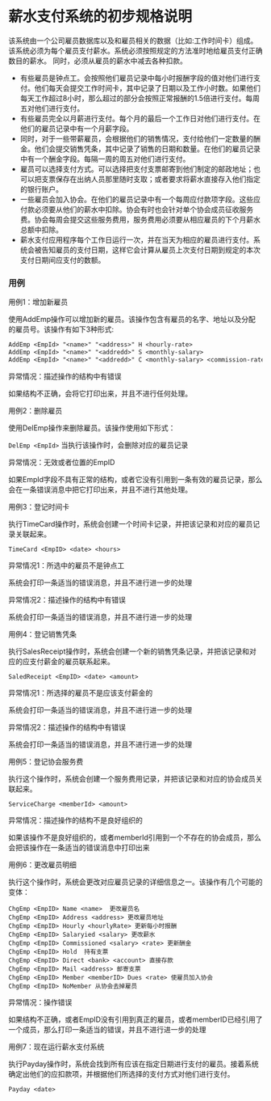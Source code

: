 # 薪水支付系统的初步规格说明

该系统由一个公司雇员数据库以及和雇员相关的数据（比如:工作时间卡）组成。该系统必须为每个雇员支付薪水。系统必须按照规定的方法准时地给雇员支付正确数目的薪水。
同时，必须从雇员的薪水中减去各种扣款。

- 有些雇员是钟点工。会按照他们雇员记录中每小时报酬字段的值对他们进行支付。他们每天会提交工作时间卡，其中记录了日期以及工作小时数。如果他们每天工作超过8小时，那么超过的部分会按照正常报酬的1.5倍进行支付。每周五对他们进行支付。
- 有些雇员完全以月薪进行支付。每个月的最后一个工作日对他们进行支付。在他们的雇员记录中有一个月薪字段。
- 同时，对于一些带薪雇员，会根据他们的销售情况，支付给他们一定数量的酬金。他们会提交销售凭条，其中记录了销售的日期和数量。在他们的雇员记录中有一个酬金字段。每隔一周的周五对他们进行支付。
- 雇员可以选择支付方式。可以选择把支付支票邮寄到他们制定的邮政地址；也可以把支票保存在出纳人员那里随时支取；或者要求将薪水直接存入他们指定的银行账户。
- 一些雇员会加入协会。在他们的雇员记录中有一个每周应付款项字段。这些应付款必须要从他们的薪水中扣除。协会有时也会针对单个协会成员征收服务费。协会每周会提交这些服务费用，服务费用必须要从相应雇员的下个月薪水总额中扣除。
- 薪水支付应用程序每个工作日运行一次，并在当天为相应的雇员进行支付。系统会被告知雇员的支付日期，这样它会计算从雇员上次支付日期到规定的本次支付日期间应支付的数额。



### 用例

用例1：增加新雇员

使用AddEmp操作可以增加新的雇员。该操作包含有雇员的名字、地址以及分配的雇员号。该操作有如下3种形式:

```tex
AddEmp <EmpId> "<name>" "<address>" H <hourly-rate>
AddEmp <EmpId> "<name>" "<addredd>" S <monthly-salary>
AddEmp <EmpId> "<name>" "<addredd>" C <monthly-salary> <commission-rate>
```

异常情况：描述操作的结构中有错误

如果结构不正确，会将它打印出来，并且不进行任何处理。



用例2：删除雇员

使用DelEmp操作来删除雇员。该操作使用如下形式：

`DelEmp <EmpId>`   当执行该操作时，会删除对应的雇员记录

异常情况：无效或者位置的EmpID

如果EmpId字段不具有正常的结构，或者它没有引用到一条有效的雇员记录，那么会在一条错误消息中把它打印出来，并且不进行其他处理。



用例3：登记时间卡

执行TimeCard操作时，系统会创建一个时间卡记录，并把该记录和对应的雇员记录关联起来。

`TimeCard <EmpID> <date> <hours>`

异常情况1：所选中的雇员不是钟点工

系统会打印一条适当的错误消息，并且不进行进一步的处理

异常情况2：描述操作的结构中有错误

系统会打印一条适当的错误消息，并且不进行进一步的处理



用例4：登记销售凭条

执行SalesReceipt操作时，系统会创建一个新的销售凭条记录，并把该记录和对应的应支付薪金的雇员联系起来。

`SaledReceipt <EmpID> <date> <amount>`

异常情况1：所选择的雇员不是应该支付薪金的

系统会打印一条适当的错误消息，并且不进行进一步的处理

异常情况2：描述操作的结构中有错误

系统会打印一条适当的错误消息，并且不进行进一步的处理



用例5：登记协会服务费

执行这个操作时，系统会创建一个服务费用记录，并把该记录和对应的协会成员关联起来。

`ServiceCharge <memberId> <amount>`

异常情况：描述操作的结构不是良好组织的

如果该操作不是良好组织的，或者memberId引用到一个不存在的协会成员，那么会把该操作在一条适当的错误消息中打印出来



用例6：更改雇员明细

执行这个操作时，系统会更改对应雇员记录的详细信息之一。该操作有几个可能的变体：

```
ChgEmp <EmpID> Name <name>  更改雇员名
ChgEmp <EmpID> Address <address> 更改雇员地址
ChgEmp <EmpID> Hourly <hourlyRate> 更新每小时报酬
ChgEmp <EmpID> Salaryied <salary> 更改薪水
ChgEmp <EmpID> Commissioned <salary> <rate> 更新酬金
ChgEmp <EmpID> Hold  持有支票
ChgEmp <EmpID> Direct <bank> <account> 直接存款
ChgEmp <EmpID> Mail <address> 邮寄支票
ChgEmp <EmpID> Member <memberID> Dues <rate> 使雇员加入协会
ChgEmp <EmpID> NoMember 从协会去掉雇员
```

异常情况：操作错误

如果结构不正确，或者EmpID没有引用到真正的雇员，或者memberID已经引用了一个成员，那么打印一条适当的错误，并且不进行进一步的处理



用例7：现在运行薪水支付系统

执行Payday操作时，系统会找到所有应该在指定日期进行支付的雇员。接着系统确定出他们的应扣款项，并根据他们所选择的支付方式对他们进行支付。

`Payday <date>`








